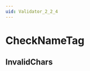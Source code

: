 ```yaml
---
uid: Validator_2_2_4
---
```


# CheckNameTag

## InvalidChars

<!-- Description, Properties, ... sections are auto-generated. -->
<!-- REPLACE ME AUTO-GENERATION -->

<!-- Uncomment to add extra details -->
<!--### Details-->

<!-- Uncomment to add example code -->
<!--### Example code-->
